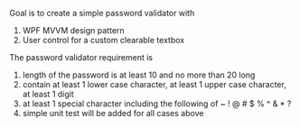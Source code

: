 Goal is to create a simple password validator with 
1) WPF MVVM design pattern
2) User control for a custom clearable textbox

The password validator requirement is
1) length of the password is at least 10 and no more than 20 long
2) contain at least 1 lower case character, at least 1 upper case character, at least 1 digit
3) at least 1 special character including the following of ~ ! @ # $ % ^ & * ?
4) simple unit test will be added for all cases above
